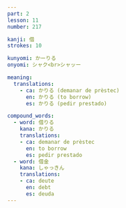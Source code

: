 ```yaml
---
part: 2
lesson: 11
number: 217

kanji: 借
strokes: 10

kunyomi: かーりる
onyomi: シャク<br>シャッー

meaning:
  translations:
    - ca: かりる (demanar de prèstec)
      en: かりる (to borrow)
      es: かりる (pedir prestado)

compound_words:
  - word: 借りる
    kana: かりる
    translations:
    - ca: demanar de prèstec
      en: to borrow
      es: pedir prestado
  - word: 借金
    kana: しゃっきん
    translations:
    - ca: deute
      en: debt
      es: deuda
---
```

